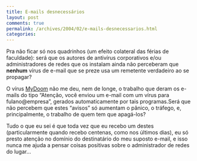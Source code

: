 ```yaml
---
title: E-mails desnecessários
layout: post
comments: true
permalink: /archives/2004/02/e-mails-desnecessarios.html
categories:
---
```

Pra não ficar só nos quadrinhos (um efeito colateral das férias de faculdade): será que os autores de antivírus corporativos e/ou administradores de redes que os instalam ainda não perceberam que **nenhum** vírus de e-mail que se preze usa um remetente verdadeiro ao se propagar?

O vírus <a href="http://www.microsoft.com/brasil/security/boletim_mydoom.asp" >MyDoom</a> não me deu, nem de longe, o trabalho que deram os e-mails do tipo &#8220;Atenção, você enviou um e-mail com um vírus para fulano@empresa&#8221;, gerados automaticamente por tais programas.Será que não percebem que estes &#8220;avisos&#8221; só aumentam o pânico, o tráfego, e, principalmente, o trabalho de quem tem que apagá-los?

Tudo o que eu sei é que toda vez que eu recebo um destes (particularmente quando recebo centenas, como nos últimos dias), eu só presto atenção no domínio do destinatário do meu suposto e-mail, e isso nunca me ajuda a pensar coisas positivas sobre o administrador de redes do lugar&#8230;